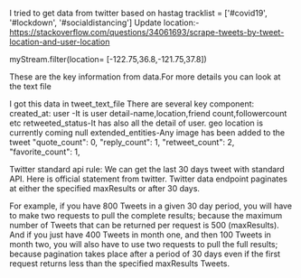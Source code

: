 I tried to get data from twitter based on hastag
tracklist = ['#covid19', '#lockdown', '#socialdistancing']
Update location:-
https://stackoverflow.com/questions/34061693/scrape-tweets-by-tweet-location-and-user-location

myStream.filter(location= [-122.75,36.8,-121.75,37.8])


These are the key information from data.For more details you can look at the text file

I got this data in tweet_text_file
There are several key component:
created_at:
user -It is user detail-name,location,friend count,followercount etc
retweeted_status-It has also all the detail of user.
geo location is currently coming null
extended_entities-Any image has been added to the tweet
"quote_count": 0,
"reply_count": 1,
"retweet_count": 2,
"favorite_count": 1,


Twitter standard api rule:
We can get the last 30 days tweet with standard API.
Here is official statement from twitter.
Twitter  data endpoint paginates at either the specified maxResults or after 30 days.

For example, if you have 800 Tweets in a given 30 day period, you will have to make two requests to pull the complete results; because the maximum number of Tweets that can be returned per request is 500 (maxResults). And if you just have 400 Tweets in month one, and then 100 Tweets in month two, you will also have to use two requests to pull the full results; because pagination takes place after a period of 30 days even if the first request returns less than the specified maxResults Tweets.
